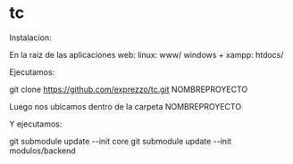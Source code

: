 tc
==
Instalacion:

En la raiz de las aplicaciones web:
	linux: 				www/ 
	windows + xampp: htdocs/ 
	
Ejecutamos:

 git clone https://github.com/exprezzo/tc.git NOMBREPROYECTO
 
 Luego nos ubicamos dentro de la carpeta NOMBREPROYECTO
 
 Y ejecutamos:
 
 git submodule update --init core
 git submodule update --init modulos/backend